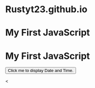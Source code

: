 # Rustyt23.github.io
<!DOCTYPE html>
<html>
<body>

<h1>My First JavaScript</h1>
<!DOCTYPE html>
<html>
<body>

<h1>My First JavaScript</h1>

<button type="button"
onclick="document.getElementById('demo').innerHTML = Date()">
Click me to display Date and Time.</button>

<p id="demo"><<!DOCTYPE html>
<html>
<body>

